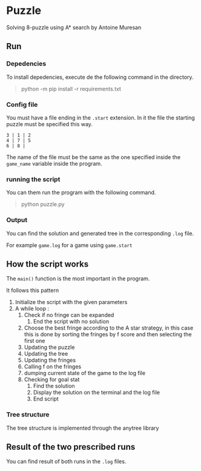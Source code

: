# Puzzle

Solving 8-puzzle using A* search
by Antoine Muresan

## Run

### Depedencies

To install depedencies, execute de the following command in the directory.
> python -m pip install -r requirements.txt

### Config file
You must have a file ending in the `.start` extension. 
In it the file the starting puzzle must be specified this way.

    3 | 1 | 2
    4 | 7 | 5
    6 | 8 |  

The name of the file must be the same as the one specified inside the `game_name` variable inside the program.

### running the script
You can them run the program with the following command.

> python puzzle.py
 
### Output

You can find the solution and generated tree in the corresponding `.log` file.

For example `game.log` for a game using `game.start`


## How the script works

The `main()` function is the most important in the program.

It follows this pattern

1. Initialize the script with the given parameters
2. A while loop :
    1. Check if no fringe can be expanded
        1. End the script with no solution
    2. Choose the best fringe according to the A star strategy, in this case this is done by sorting the fringes by f score and then selecting the first one
    3. Updating the puzzle
    4. Updating the tree
    5. Updating the fringes
    6. Calling f on the fringes
    7. dumping current state of the game to the log file
    8. Checking for goal stat
        1. Find the solution
        3. Display the solution on the terminal and the log file
        2. End script 

### Tree structure

The tree structure is implemented through the anytree library

## Result of the two prescribed runs

You can find result of both runs in the `.log` files.
